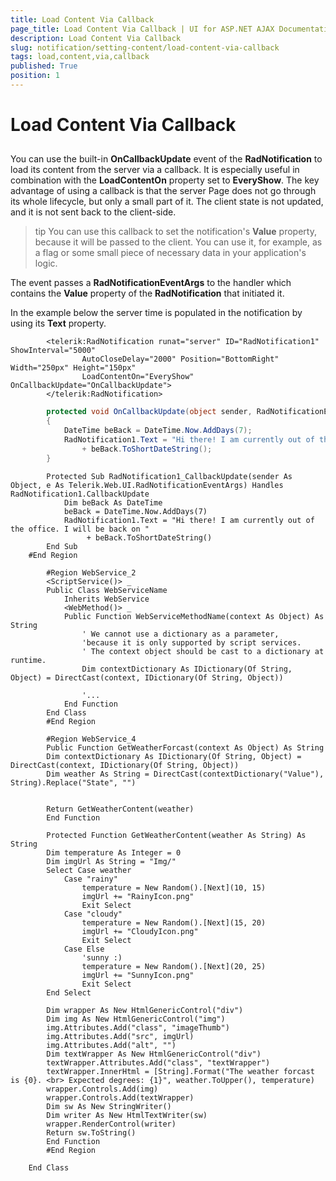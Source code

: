 ```yaml
---
title: Load Content Via Callback
page_title: Load Content Via Callback | UI for ASP.NET AJAX Documentation
description: Load Content Via Callback
slug: notification/setting-content/load-content-via-callback
tags: load,content,via,callback
published: True
position: 1
---
```


# Load Content Via Callback



## 

You can use the built-in __OnCallbackUpdate__ event of the __RadNotification__ to load its content from the server via a callback. It is especially useful in combination with the __LoadContentOn__ property set to __EveryShow__. The key advantage of using a callback is that the server Page does not go through its whole lifecycle, but only a small part of it. The client state is not updated, and it is not sent back to the client-side.

>tip You can use this callback to set the notification's __Value__ property, because it will be passed to the client. You can use it, for example, as a flag or some small piece of necessary data in your application's logic.
>


The event passes a __RadNotificationEventArgs__ to the handler which contains the __Value__ property of the __RadNotification__ that initiated it.

In the example below the server time is populated in the notification by using its __Text__ property.

````ASPNET
	    <telerik:RadNotification runat="server" ID="RadNotification1" ShowInterval="5000"
	            AutoCloseDelay="2000" Position="BottomRight" Width="250px" Height="150px"
	            LoadContentOn="EveryShow" OnCallbackUpdate="OnCallbackUpdate">
	    </telerik:RadNotification>
````





````C#
	    protected void OnCallbackUpdate(object sender, RadNotificationEventArgs e)
	    {
	        DateTime beBack = DateTime.Now.AddDays(7);
	        RadNotification1.Text = "Hi there! I am currently out of the office. I will be back on "
	            + beBack.ToShortDateString();
	    }
````
````VB.NET
	    Protected Sub RadNotification1_CallbackUpdate(sender As Object, e As Telerik.Web.UI.RadNotificationEventArgs) Handles RadNotification1.CallbackUpdate
	        Dim beBack As DateTime
	        beBack = DateTime.Now.AddDays(7)
	        RadNotification1.Text = "Hi there! I am currently out of the office. I will be back on "
	             + beBack.ToShortDateString()
	    End Sub
	#End Region
	
	    #Region WebService_2
	    <ScriptService()> _
	    Public Class WebServiceName
	        Inherits WebService
	        <WebMethod()> _
	        Public Function WebServiceMethodName(context As Object) As String
	            ' We cannot use a dictionary as a parameter, 
	            'because it is only supported by script services.
	            ' The context object should be cast to a dictionary at runtime.
	            Dim contextDictionary As IDictionary(Of String, Object) = DirectCast(context, IDictionary(Of String, Object))
	
	            '...
	        End Function
	    End Class
	    #End Region
	
	    #Region WebService_4
	    Public Function GetWeatherForcast(context As Object) As String
		Dim contextDictionary As IDictionary(Of String, Object) = DirectCast(context, IDictionary(Of String, Object))
		Dim weather As String = DirectCast(contextDictionary("Value"), String).Replace("State", "")
	
	
		Return GetWeatherContent(weather)
	    End Function
	
	    Protected Function GetWeatherContent(weather As String) As String
		Dim temperature As Integer = 0
		Dim imgUrl As String = "Img/"
		Select Case weather
			Case "rainy"
				temperature = New Random().[Next](10, 15)
				imgUrl += "RainyIcon.png"
				Exit Select
			Case "cloudy"
				temperature = New Random().[Next](15, 20)
				imgUrl += "CloudyIcon.png"
				Exit Select
			Case Else
				'sunny :)
				temperature = New Random().[Next](20, 25)
				imgUrl += "SunnyIcon.png"
				Exit Select
		End Select
	
		Dim wrapper As New HtmlGenericControl("div")
		Dim img As New HtmlGenericControl("img")
		img.Attributes.Add("class", "imageThumb")
		img.Attributes.Add("src", imgUrl)
		img.Attributes.Add("alt", "")
		Dim textWrapper As New HtmlGenericControl("div")
		textWrapper.Attributes.Add("class", "textWrapper")
		textWrapper.InnerHtml = [String].Format("The weather forcast is {0}. <br> Expected degrees: {1}", weather.ToUpper(), temperature)
		wrapper.Controls.Add(img)
		wrapper.Controls.Add(textWrapper)
		Dim sw As New StringWriter()
		Dim writer As New HtmlTextWriter(sw)
		wrapper.RenderControl(writer)
		Return sw.ToString()
	    End Function
	    #End Region
	
	End Class



